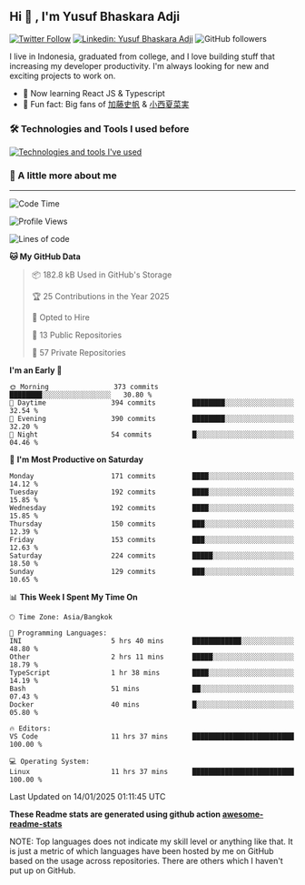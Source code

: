 ## Hi 👋 , I'm Yusuf Bhaskara Adji

[![Twitter Follow](https://img.shields.io/twitter/follow/frelein_asli?label=Follow)](https://twitter.com/intent/follow?screen_name=frelein_asli)
[![Linkedin: Yusuf Bhaskara Adji](https://img.shields.io/badge/-yusufadji-blue?style=flat-square&logo=Linkedin&logoColor=white&link=https://www.linkedin.com/in/yusuf-bhaskara-adji/)](https://www.linkedin.com/in/yusuf-bhaskara-adji/)
![GitHub followers](https://img.shields.io/github/followers/yusufadji?label=Follow&style=social)

I live in Indonesia, graduated from college, and I love building stuff that increasing my developer productivity. I'm always looking for new and exciting projects to work on.

- 🌱 Now learning React JS & Typescript
- 🐻 Fun fact: Big fans of [加藤史帆](https://www.instagram.com/katoshi.official/) & [小西夏菜実](https://www.instagram.com/konishi773_official/)

### 🛠️ Technologies and Tools I used before

[![Technologies and tools I've used](https://skillicons.dev/icons?i=html,css,js,ts,php,python,kotlin,tailwind,bootstrap,next,express,sequelize,mysql,prisma,firebase,vercel,vscode,androidstudio,bash,git,postman,figma,docker,linux&perline=12)](#)

### 🐣 A little more about me

---

<!--START_SECTION:waka-->
![Code Time](http://img.shields.io/badge/Code%20Time-1%2C246%20hrs%2054%20mins-blue)

![Profile Views](http://img.shields.io/badge/Profile%20Views-0-blue)

![Lines of code](https://img.shields.io/badge/From%20Hello%20World%20I%27ve%20Written-782.4%20thousand%20lines%20of%20code-blue)

**🐱 My GitHub Data** 

> 📦 182.8 kB Used in GitHub's Storage 
 > 
> 🏆 25 Contributions in the Year 2025
 > 
> 💼 Opted to Hire
 > 
> 📜 13 Public Repositories 
 > 
> 🔑 57 Private Repositories 
 > 
**I'm an Early 🐤** 

```text
🌞 Morning                373 commits         ████████░░░░░░░░░░░░░░░░░   30.80 % 
🌆 Daytime                394 commits         ████████░░░░░░░░░░░░░░░░░   32.54 % 
🌃 Evening                390 commits         ████████░░░░░░░░░░░░░░░░░   32.20 % 
🌙 Night                  54 commits          █░░░░░░░░░░░░░░░░░░░░░░░░   04.46 % 
```
📅 **I'm Most Productive on Saturday** 

```text
Monday                   171 commits         ████░░░░░░░░░░░░░░░░░░░░░   14.12 % 
Tuesday                  192 commits         ████░░░░░░░░░░░░░░░░░░░░░   15.85 % 
Wednesday                192 commits         ████░░░░░░░░░░░░░░░░░░░░░   15.85 % 
Thursday                 150 commits         ███░░░░░░░░░░░░░░░░░░░░░░   12.39 % 
Friday                   153 commits         ███░░░░░░░░░░░░░░░░░░░░░░   12.63 % 
Saturday                 224 commits         █████░░░░░░░░░░░░░░░░░░░░   18.50 % 
Sunday                   129 commits         ███░░░░░░░░░░░░░░░░░░░░░░   10.65 % 
```


📊 **This Week I Spent My Time On** 

```text
🕑︎ Time Zone: Asia/Bangkok

💬 Programming Languages: 
INI                      5 hrs 40 mins       ████████████░░░░░░░░░░░░░   48.80 % 
Other                    2 hrs 11 mins       █████░░░░░░░░░░░░░░░░░░░░   18.79 % 
TypeScript               1 hr 38 mins        ████░░░░░░░░░░░░░░░░░░░░░   14.19 % 
Bash                     51 mins             ██░░░░░░░░░░░░░░░░░░░░░░░   07.43 % 
Docker                   40 mins             █░░░░░░░░░░░░░░░░░░░░░░░░   05.80 % 

🔥 Editors: 
VS Code                  11 hrs 37 mins      █████████████████████████   100.00 % 

💻 Operating System: 
Linux                    11 hrs 37 mins      █████████████████████████   100.00 % 
```


 Last Updated on 14/01/2025 01:11:45 UTC
<!--END_SECTION:waka-->

**These Readme stats are generated using github action [awesome-readme-stats](https://github.com/anmol098/waka-readme-stats)**

NOTE: Top languages does not indicate my skill level or anything like that. It is just a metric of which languages have been hosted by me on GitHub based on the usage across repositories. There are others which I haven't put up on GitHub.
